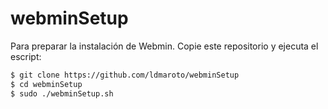 # webminSetup
Para preparar la instalación de Webmin. Copie este repositorio y ejecuta el escript:

```bash
$ git clone https://github.com/ldmaroto/webminSetup
$ cd webminSetup
$ sudo ./webminSetup.sh
```